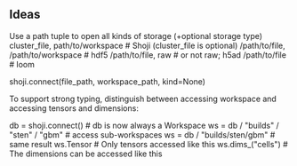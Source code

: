 
## Ideas

Use a path tuple to open all kinds of storage (+optional storage type)
    cluster_file, path/to/workspace  # Shoji (cluster_file is optional)
    /path/to/file, /path/to/workspace  # hdf5
    /path/to/file, raw   # or not raw; h5ad
    /path/to/file  # loom

shoji.connect(file_path, workspace_path, kind=None)


To support strong typing, distinguish between accessing workspace and accessing tensors and dimensions:

db = shoji.connect()  # db is now always a Workspace
ws = db / "builds" / "sten" / "gbm"  # access sub-workspaces
ws = db / "builds/sten/gbm"  # same result
ws.Tensor  # Only tensors accessed like this
ws.dims_("cells")  # The dimensions can be accessed like this

